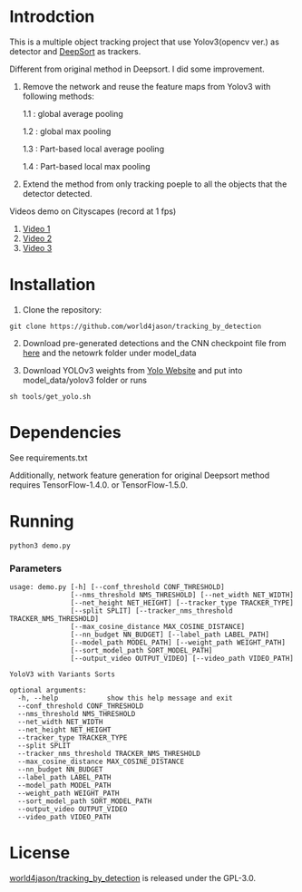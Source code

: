 # Introdction
This is a multiple object tracking project that use Yolov3(opencv ver.) as detector and [DeepSort](https://github.com/nwojke/deep_sort) as trackers.
<div>
Different from original method in Deepsort. I did some improvement.

1. Remove the network and reuse the feature maps from Yolov3 with following methods:

    1.1 : global average pooling<div>

    1.2 : global max pooling<div>

    1.3 : Part-based local average pooling<div>

    1.4 : Part-based local max pooling<div>


2. Extend the method from only tracking poeple to all the objects that the detector detected.

Videos demo on Cityscapes (record at 1 fps)
1. [Video 1](https://youtu.be/MF_788uv5uQ)
2. [Video 2](https://youtu.be/w7_eK_M1ycQ)
3. [Video 3](https://youtu.be/5JZVdT43fAc)

# Installation
1. Clone the repository:
````
git clone https://github.com/world4jason/tracking_by_detection
````
2. Download pre-generated detections and the CNN checkpoint file from [here](https://drive.google.com/open?id=18fKzfqnqhqW3s9zwsCbnVJ5XF2JFeqMp) and the netowrk folder under model_data

3. Download YOLOv3 weights from [Yolo Website](http://pjreddie.com/darknet/yolo/) and put into model_data/yolov3 folder or runs

````
sh tools/get_yolo.sh
````



# Dependencies
See requirements.txt

Additionally, network feature generation for original Deepsort method requires TensorFlow-1.4.0. or TensorFlow-1.5.0.

# Running

````
python3 demo.py
````

### Parameters
````
usage: demo.py [-h] [--conf_threshold CONF_THRESHOLD]
               [--nms_threshold NMS_THRESHOLD] [--net_width NET_WIDTH]
               [--net_height NET_HEIGHT] [--tracker_type TRACKER_TYPE]
               [--split SPLIT] [--tracker_nms_threshold TRACKER_NMS_THRESHOLD]
               [--max_cosine_distance MAX_COSINE_DISTANCE]
               [--nn_budget NN_BUDGET] [--label_path LABEL_PATH]
               [--model_path MODEL_PATH] [--weight_path WEIGHT_PATH]
               [--sort_model_path SORT_MODEL_PATH]
               [--output_video OUTPUT_VIDEO] [--video_path VIDEO_PATH]

YoloV3 with Variants Sorts

optional arguments:
  -h, --help            show this help message and exit
  --conf_threshold CONF_THRESHOLD
  --nms_threshold NMS_THRESHOLD
  --net_width NET_WIDTH
  --net_height NET_HEIGHT
  --tracker_type TRACKER_TYPE
  --split SPLIT
  --tracker_nms_threshold TRACKER_NMS_THRESHOLD
  --max_cosine_distance MAX_COSINE_DISTANCE
  --nn_budget NN_BUDGET
  --label_path LABEL_PATH
  --model_path MODEL_PATH
  --weight_path WEIGHT_PATH
  --sort_model_path SORT_MODEL_PATH
  --output_video OUTPUT_VIDEO
  --video_path VIDEO_PATH
````
# License
[world4jason/tracking_by_detection](https://github.com/world4jason/tracking_by_detection) is released under the GPL-3.0.
